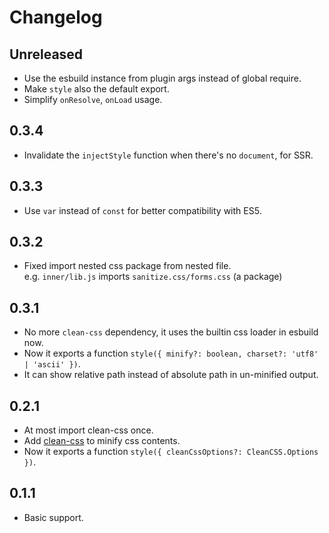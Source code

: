 # Changelog

## Unreleased

- Use the esbuild instance from plugin args instead of global require.
- Make `style` also the default export.
- Simplify `onResolve`, `onLoad` usage.

## 0.3.4

- Invalidate the `injectStyle` function when there's no `document`, for SSR.

## 0.3.3

- Use `var` instead of `const` for better compatibility with ES5.

## 0.3.2

- Fixed import nested css package from nested file.\
  e.g. `inner/lib.js` imports `sanitize.css/forms.css` (a package)

## 0.3.1

- No more `clean-css` dependency, it uses the builtin css loader in esbuild now.
- Now it exports a function `style({ minify?: boolean, charset?: 'utf8' | 'ascii' })`.
- It can show relative path instead of absolute path in un-minified output.

## 0.2.1

- At most import clean-css once.
- Add [clean-css](https://github.com/jakubpawlowicz/clean-css) to minify css contents.
- Now it exports a function `style({ cleanCssOptions?: CleanCSS.Options })`.

## 0.1.1

- Basic support.
